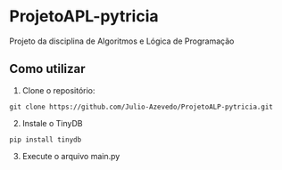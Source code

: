 # ProjetoAPL-pytricia
Projeto da disciplina de Algoritmos e Lógica de Programação

## Como utilizar

1. Clone o repositório:
```
git clone https://github.com/Julio-Azevedo/ProjetoALP-pytricia.git
```

2. Instale o TinyDB
```
pip install tinydb
```

3. Execute o arquivo main.py